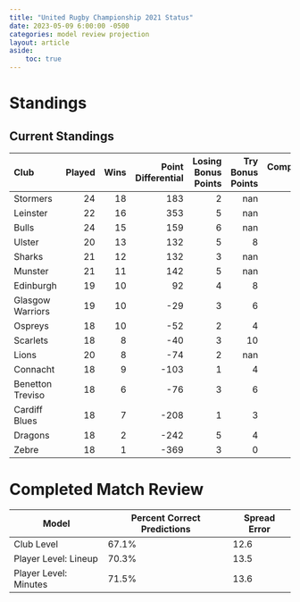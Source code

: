 ```yaml
---  
title: "United Rugby Championship 2021 Status"  
date: 2023-05-09 6:00:00 -0500  
categories: model review projection  
layout: article  
aside:  
    toc: true  
---
```

# Standings

## Current Standings


| Club             |   Played |   Wins |   Point Differential |   Losing Bonus Points |   Try Bonus Points |   Competition Points |
|:-----------------|---------:|-------:|---------------------:|----------------------:|-------------------:|---------------------:|
| Stormers         |       24 |     18 |                  183 |                     2 |                nan |                   83 |
| Leinster         |       22 |     16 |                  353 |                     5 |                nan |                   81 |
| Bulls            |       24 |     15 |                  159 |                     6 |                nan |                   76 |
| Ulster           |       20 |     13 |                  132 |                     5 |                  8 |                   65 |
| Sharks           |       21 |     12 |                  132 |                     3 |                nan |                   59 |
| Munster          |       21 |     11 |                  142 |                     5 |                nan |                   57 |
| Edinburgh        |       19 |     10 |                   92 |                     4 |                  8 |                   54 |
| Glasgow Warriors |       19 |     10 |                  -29 |                     3 |                  6 |                   49 |
| Ospreys          |       18 |     10 |                  -52 |                     2 |                  4 |                   46 |
| Scarlets         |       18 |      8 |                  -40 |                     3 |                 10 |                   45 |
| Lions            |       20 |      8 |                  -74 |                     2 |                nan |                   41 |
| Connacht         |       18 |      9 |                 -103 |                     1 |                  4 |                   41 |
| Benetton Treviso |       18 |      6 |                  -76 |                     3 |                  6 |                   35 |
| Cardiff Blues    |       18 |      7 |                 -208 |                     1 |                  3 |                   32 |
| Dragons          |       18 |      2 |                 -242 |                     5 |                  4 |                   19 |
| Zebre            |       18 |      1 |                 -369 |                     3 |                  0 |                    7 |



# Completed Match Review


| Model | Percent Correct Predictions | Spread Error |
| ------ | ------ | ------ |
| Club Level | 67.1% | 12.6 |
| Player Level: Lineup | 70.3% | 13.5 |
| Player Level: Minutes | 71.5% | 13.6 |

